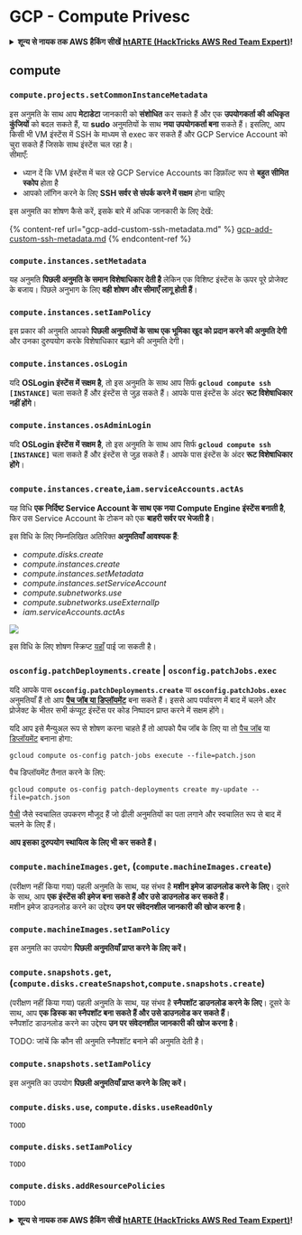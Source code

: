 # GCP - Compute Privesc

<details>

<summary><strong>शून्य से नायक तक AWS हैकिंग सीखें</strong> <a href="https://training.hacktricks.xyz/courses/arte"><strong>htARTE (HackTricks AWS Red Team Expert)</strong></a><strong>!</strong></summary>

HackTricks का समर्थन करने के अन्य तरीके:

* यदि आप अपनी **कंपनी का विज्ञापन HackTricks में देखना चाहते हैं** या **HackTricks को PDF में डाउनलोड करना चाहते हैं** तो [**सब्सक्रिप्शन प्लान्स**](https://github.com/sponsors/carlospolop) देखें!
* [**आधिकारिक PEASS & HackTricks स्वैग**](https://peass.creator-spring.com) प्राप्त करें
* [**The PEASS Family**](https://opensea.io/collection/the-peass-family) की खोज करें, हमारे विशेष [**NFTs**](https://opensea.io/collection/the-peass-family) का संग्रह
* 💬 [**Discord group**](https://discord.gg/hRep4RUj7f) में **शामिल हों** या [**telegram group**](https://t.me/peass) में या **Twitter** 🐦 पर मुझे **फॉलो** करें [**@carlospolopm**](https://twitter.com/carlospolopm)**.**
* [**HackTricks**](https://github.com/carlospolop/hacktricks) और [**HackTricks Cloud**](https://github.com/carlospolop/hacktricks-cloud) github repos में PRs सबमिट करके अपनी हैकिंग ट्रिक्स साझा करें।

</details>

## compute

### `compute.projects.setCommonInstanceMetadata`

इस अनुमति के साथ आप **मेटाडेटा** जानकारी को **संशोधित** कर सकते हैं और एक **उपयोगकर्ता की अधिकृत कुंजियों** को बदल सकते हैं, या **sudo** अनुमतियों के साथ **नया उपयोगकर्ता बना** सकते हैं। इसलिए, आप किसी भी VM इंस्टेंस में SSH के माध्यम से exec कर सकते हैं और GCP Service Account को चुरा सकते हैं जिसके साथ इंस्टेंस चल रहा है।\
सीमाएँ:

* ध्यान दें कि VM इंस्टेंस में चल रहे GCP Service Accounts का डिफ़ॉल्ट रूप से **बहुत सीमित स्कोप** होता है
* आपको लॉगिन करने के लिए **SSH सर्वर से संपर्क करने में सक्षम** होना चाहिए

इस अनुमति का शोषण कैसे करें, इसके बारे में अधिक जानकारी के लिए देखें:

{% content-ref url="gcp-add-custom-ssh-metadata.md" %}
[gcp-add-custom-ssh-metadata.md](gcp-add-custom-ssh-metadata.md)
{% endcontent-ref %}

### `compute.instances.setMetadata`

यह अनुमति **पिछली अनुमति के समान विशेषाधिकार देती है** लेकिन एक विशिष्ट इंस्टेंस के ऊपर पूरे प्रोजेक्ट के बजाय। पिछले अनुभाग के लिए **वही शोषण और सीमाएँ लागू होती हैं**।

### `compute.instances.setIamPolicy`

इस प्रकार की अनुमति आपको **पिछली अनुमतियों के साथ एक भूमिका खुद को प्रदान करने की अनुमति देगी** और उनका दुरुपयोग करके विशेषाधिकार बढ़ाने की अनुमति देगी।

### **`compute.instances.osLogin`**

यदि **OSLogin इंस्टेंस में सक्षम है**, तो इस अनुमति के साथ आप सिर्फ **`gcloud compute ssh [INSTANCE]`** चला सकते हैं और इंस्टेंस से जुड़ सकते हैं। आपके पास इंस्टेंस के अंदर **रूट विशेषाधिकार नहीं होंगे**।

### **`compute.instances.osAdminLogin`**

यदि **OSLogin इंस्टेंस में सक्षम है**, तो इस अनुमति के साथ आप सिर्फ **`gcloud compute ssh [INSTANCE]`** चला सकते हैं और इंस्टेंस से जुड़ सकते हैं। आपके पास इंस्टेंस के अंदर **रूट विशेषाधिकार होंगे**।

### `compute.instances.create`,`iam.serviceAccounts.actAs`

यह विधि **एक निर्दिष्ट Service Account के साथ एक नया Compute Engine इंस्टेंस बनाती है**, फिर उस Service Account के टोकन को एक **बाहरी सर्वर पर भेजती है**।

इस विधि के लिए निम्नलिखित अतिरिक्त **अनुमतियाँ आवश्यक हैं**:

* _compute.disks.create_
* _compute.instances.create_
* _compute.instances.setMetadata_
* _compute.instances.setServiceAccount_
* _compute.subnetworks.use_
* _compute.subnetworks.useExternalIp_
* _iam.serviceAccounts.actAs_

![](https://rhinosecuritylabs.com/wp-content/uploads/2020/04/image9-750x594.png)

इस विधि के लिए शोषण स्क्रिप्ट [यहाँ](https://github.com/RhinoSecurityLabs/GCP-IAM-Privilege-Escalation/blob/master/ExploitScripts/compute.instances.create.py) पाई जा सकती है।

### `osconfig.patchDeployments.create` | `osconfig.patchJobs.exec`

यदि आपके पास **`osconfig.patchDeployments.create`** या **`osconfig.patchJobs.exec`** अनुमतियाँ हैं तो आप [**पैच जॉब या डिप्लॉयमेंट**](https://blog.raphael.karger.is/articles/2022-08/GCP-OS-Patching) बना सकते हैं। इससे आप पर्यावरण में बाद में चलने और प्रोजेक्ट के भीतर सभी कंप्यूट इंस्टेंस पर कोड निष्पादन प्राप्त करने में सक्षम होंगे।

यदि आप इसे मैन्युअल रूप से शोषण करना चाहते हैं तो आपको पैच जॉब के लिए या तो [पैच जॉब](https://github.com/rek7/patchy/blob/main/pkg/engine/patches/patch\_job.json) या [डिप्लॉयमेंट](https://github.com/rek7/patchy/blob/main/pkg/engine/patches/patch\_deployment.json) बनाना होगा:

`gcloud compute os-config patch-jobs execute --file=patch.json`

पैच डिप्लॉयमेंट तैनात करने के लिए:

`gcloud compute os-config patch-deployments create my-update --file=patch.json`

[पैची](https://github.com/rek7/patchy) जैसे स्वचालित उपकरण मौजूद हैं जो ढीली अनुमतियों का पता लगाने और स्वचालित रूप से बाद में चलने के लिए हैं।

**आप इसका दुरुपयोग स्थायित्व के लिए भी कर सकते हैं।**

### `compute.machineImages.get`, (`compute.machineImages.create`)

(परीक्षण नहीं किया गया) पहली अनुमति के साथ, यह संभव है **मशीन इमेज डाउनलोड करने के लिए**। दूसरे के साथ, आप **एक इंस्टेंस की इमेज बना सकते हैं और उसे डाउनलोड कर सकते हैं**।\
मशीन इमेज डाउनलोड करने का उद्देश्य **उन पर संवेदनशील जानकारी की खोज करना है**।

### `compute.machineImages.setIamPolicy`

इस अनुमति का उपयोग **पिछली अनुमतियाँ प्राप्त करने के लिए करें।**

### `compute.snapshots.get`, (`compute.disks.createSnapshot`,`compute.snapshots.create`)

(परीक्षण नहीं किया गया) पहली अनुमति के साथ, यह संभव है **स्नैपशॉट डाउनलोड करने के लिए**। दूसरे के साथ, आप **एक डिस्क का स्नैपशॉट बना सकते हैं और उसे डाउनलोड कर सकते हैं**।\
स्नैपशॉट डाउनलोड करने का उद्देश्य **उन पर संवेदनशील जानकारी की खोज करना है**।

TODO: जांचें कि कौन सी अनुमति स्नैपशॉट बनाने की अनुमति देती है।

### `compute.snapshots.setIamPolicy`

इस अनुमति का उपयोग **पिछली अनुमतियाँ प्राप्त करने के लिए करें।**

### `compute.disks.use`, `compute.disks.useReadOnly`

`TOOD`

### `compute.disks.setIamPolicy`

`TODO`

### `compute.disks.addResourcePolicies`

`TODO`

<details>

<summary><strong>शून्य से नायक तक AWS हैकिंग सीखें</strong> <a href="https://training.hacktricks.xyz/courses/arte"><strong>htARTE (HackTricks AWS Red Team Expert)</strong></a><strong>!</strong></summary>

HackTricks का समर्थन करने के अन्य तरीके:

* यदि आप अपनी **कंपनी का विज्ञापन HackTricks में देखना चाहते हैं** या **HackTricks को PDF में डाउनलोड करना चाहते हैं** तो [**सब्सक्रिप्शन प्लान्स**](https://github.com/sponsors/carlospolop) देखें!
* [**आधिकारिक PEASS & HackTricks स्वैग**](https://peass.creator-spring.com) प्राप्त करें
* [**The PEASS Family**](https://opensea.io/collection/the-peass-family) की खोज करें, हमारे विशेष [**NFTs**](https://opensea.io/collection/the-peass-family) का संग्रह
* 💬 [**Discord group**](https://discord.gg/hRep4RUj7f) में **शामिल हों** या [**telegram group**](https://t.me/peass) में या **Twitter** 🐦 पर मुझे **फॉलो** करें [**@carlospolopm**](https://twitter.com/carlospolopm)**.**
* [**HackTricks**](https://github.com/carlo
